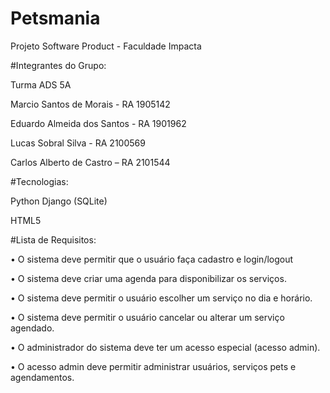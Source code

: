# Petsmania
Projeto Software Product - Faculdade Impacta

#Integrantes do Grupo:


Turma ADS 5A

Marcio Santos de Morais - RA 1905142 

Eduardo Almeida dos Santos - RA 1901962 

Lucas Sobral Silva - RA 2100569

Carlos Alberto de Castro – RA 2101544 


#Tecnologias:

Python Django (SQLite)

HTML5 

#Lista de Requisitos:

•	O sistema deve permitir que o usuário faça cadastro e login/logout

•	O sistema deve criar uma agenda para disponibilizar os serviços.

•	O sistema deve permitir o usuário escolher um serviço no dia e horário.

•	O sistema deve permitir o usuário cancelar ou alterar um serviço agendado.

•	O administrador do sistema deve ter um acesso especial (acesso admin).

•	O acesso admin deve permitir administrar usuários, serviços pets e agendamentos. 
